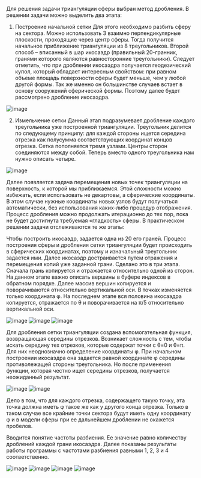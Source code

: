 Для решения задачи триангуляции сферы выбран метод дробления. В решении задачи можно выделить два этапа:
1.	Построение начальной сетки
Для этого необходимо разбить сферу на сектора. Можно использовать 3 взаимно перпендикулярные плоскости, проходящие через центр сферы. Тогда получится начальное приближение триангуляции из 8 треугольников. Второй способ – вписанный в шар икосаэдр (правильный 20-гранник, гранями которого являются равносторонние треугольники). Следует отметить, что при дроблении икосаэдра получается геодезический купол, который обладает интересным свойством: при равном объеме площадь поверхности сферы будет меньше, чем у любой другой формы. Так же именно он большинстве случаев встает в основу сооружений сферической формы. Поэтому далее будет рассмотрено дробление икосаэдра.

![image](https://user-images.githubusercontent.com/102758796/213419424-9e0ca362-c3c7-4acc-a044-3ab6ec862804.png)

2.	Измельчение сетки
Данный этап подразумевает дробление каждого треугольника уже построенной триангуляции. Треугольник делится по следующему принципу: для каждой стороны ищется середина отрезка как полусумма соответствующих координат концов отрезка. Сетка пополняется тремя узлами. Центры сторон соединяются между собой. Теперь вместо одного треугольника нам нужно описать четыре.

![image](https://user-images.githubusercontent.com/102758796/213419542-a8e01f4a-2c73-479c-ac8f-d3b4df40e871.png)

Далее появляется задача перемещения новых точек триангуляции на поверхность, к которой мы приближаемся. Этой сложности можно избежать, если использовать не декартовы, а сферические координаты. В этом случае нужные координаты новых узлов будут получаться автоматически, без использования каких-либо процедур отображения. 
Процесс дробления можно продолжать итерационно до тех пор, пока не будет достигнута требуемая «гладкость» сферы.
В практическом решении задачи отслеживаются те же этапы:

Чтобы построить икосаэдр, задается одна из 20 его граней. Процесс построения сферы и дробления сетки триангуляции будет происходить в сферических координатах, поэтому и изначальный треугольник задается ими. Далее икосаэдр достраивается путем отражения и перемещения копий уже заданной грани. Сделано это в три этапа. Сначала грань копируется и отражается относительно одной из сторон. На данном этапе важно описать вершины в буфере индексов в обратном порядке. Далее массив вершин копируется и поворачиваются относительно вертикальной оси. В точках изменяется только координата φ. На последнем этапе  вся половина икосаэдра копируется, отражается по θ и поворачивается на π/5 относительно вертикальной оси. 

![image](https://user-images.githubusercontent.com/102758796/213419690-444dc2f8-df8b-40d8-9dcb-46df5dfbae9c.png)
![image](https://user-images.githubusercontent.com/102758796/213419700-3ce70487-3680-48ad-b0d5-055c0972c1f3.png)
![image](https://user-images.githubusercontent.com/102758796/213419717-943e8942-d446-47c7-8bde-131a982e63a8.png)

Для дробления сетки триангуляции создана вспомогательная функция, возвращающая середины отрезков. Возникает сложность с тем, чтобы искать середину тех отрезков, которые содержат точки c θ=0 и θ=π. Для них неоднозначно определение координаты φ.  При начальном построении икосаэдра она задается равной координате φ середины противолежащей стороны треугольника. Но после применения функции, которая честно ищет середины отрезков, получается неожиданный результат.
  
![image](https://user-images.githubusercontent.com/102758796/213419769-afdb5279-3927-4f0d-b00b-dd83b6983fc5.png)
![image](https://user-images.githubusercontent.com/102758796/213419782-9362e6b1-74ae-4301-9c51-73a860a57489.png)

Дело в том, что для каждого отрезка, содержащего такую точку, эта точка должна иметь φ такое же как у другого конца отрезка. Только в таком случае все крайние точки сектора будут иметь одну координату φ и в модели сферы при ее дальнейшем дроблении не окажется пробелов.

Вводится понятие частоты разбиения.  Ее значение равно количеству дроблений каждой грани икосаэдра. Далее показаны результаты работы программы с частотами разбиения равными 1, 2, 3 и 4 соответственно.

![image](https://user-images.githubusercontent.com/102758796/213419856-ea72a2e3-4698-4389-a439-842867e214ec.png)
![image](https://user-images.githubusercontent.com/102758796/213419867-f1593c70-ac5f-4fb5-b556-aa0471e96bd8.png)
![image](https://user-images.githubusercontent.com/102758796/213419877-f6223140-8285-4451-bc89-fd93394ae60f.png)
![image](https://user-images.githubusercontent.com/102758796/213419888-c38d6334-d1bf-4fa4-8b5f-86115a534f48.png)
